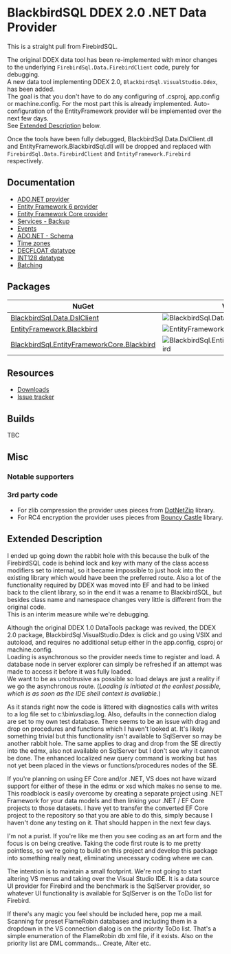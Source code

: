 # BlackbirdSQL DDEX 2.0 .NET Data Provider

This is a straight pull from FirebirdSQL.

The original DDEX data tool has been re-implemented with minor changes to the underlying `FirebirdSql.Data.FirebirdClient` code, purely for debugging.</br>
A new data tool implementing DDEX 2.0, `BlackbirdSql.VisualStudio.Ddex`, has been added.</br>
The goal is that you don't have to do any configuring of .csproj, app.config or machine.config. For the most part this is already implemented. Auto-configuration of the EntityFramework provider will be implemented over the next few days.</br>
See [Extended Description](#extended-description) below.

Once the tools have been fully debugged, BlackbirdSql.Data.DslClient.dll and EntityFramework.BlackbirdSql.dll will be dropped and replaced with `FirebirdSql.Data.FirebirdClient` and `EntityFramework.Firebird` respectively.


## Documentation

* [ADO.NET provider](ado-net.md)
* [Entity Framework 6 provider](entity-framework-6.md)
* [Entity Framework Core provider](entity-framework-core.md)
* [Services - Backup](services-backup.md)
* [Events](events.md)
* [ADO.NET - Schema](ado-net-schema.md)
* [Time zones](time-zones.md)
* [DECFLOAT datatype](decfloat.md)
* [INT128 datatype](int128.md)
* [Batching](batching.md)

## Packages

| NuGet | Version | Downloads |
|-------|---------|-----------|
| [BlackbirdSql.Data.DslClient](https://www.nuget.org/packages/BlackbirdSql.Data.DslClient) | ![BlackbirdSql.Data.DslClient](https://img.shields.io/nuget/v/BlackbirdSql.Data.DslClient.svg) | ![BlackbirdSql.Data.DslClient](https://img.shields.io/nuget/dt/BlackbirdSql.Data.DslClient.svg) |
| [EntityFramework.Blackbird](https://www.nuget.org/packages/EntityFramework.Blackbird) | ![EntityFramework.Blackbird](https://img.shields.io/nuget/v/EntityFramework.Blackbird.svg) | ![EntityFramework.Blackbird](https://img.shields.io/nuget/dt/EntityFramework.Blackbird.svg) |
| [BlackbirdSql.EntityFrameworkCore.Blackbird](https://www.nuget.org/packages/BlackbirdSql.EntityFrameworkCore.Blackbird) | ![BlackbirdSql.EntityFrameworkCore.Blackbird](https://img.shields.io/nuget/v/BlackbirdSql.EntityFrameworkCore.Blackbird.svg) | ![BlackbirdSql.EntityFrameworkCore.Blackbird](https://img.shields.io/nuget/dt/BlackbirdSql.EntityFrameworkCore.Blackbird.svg) |

## Resources

* [Downloads](https://github.com/BlackbirdSQL/NETProvider-DDEX/releases)
* [Issue tracker](https://github.com/BlackbirdSQL/NETProvider-DDEX/issues)

## Builds

TBC

## Misc

### Notable supporters


### 3rd party code

* For zlib compression the provider uses pieces from [DotNetZip](http://dotnetzip.codeplex.com/) library.
* For RC4 encryption the provider uses pieces from [Bouncy Castle](https://www.bouncycastle.org/csharp/index.html) library.

## Extended Description

I ended up going down the rabbit hole with this because the bulk of the FirebirdSQL code is behind lock and key with many of the class access modifiers set to internal, so it became impossible to just hook into the existing library which would have been the preferred route.
Also a lot of the functionality required by DDEX was moved into EF and had to be linked back to the client library, so in the end it was a rename to BlackbirdSQL, but besides class name and namespace changes very little is different from the original code.</br>
This is an interim measure while we're debugging.

Although the original DDEX 1.0 DataTools package was revived, the DDEX 2.0 package, BlackbirdSql.VisualStudio.Ddex is click and go using VSIX and autoload, and requires no additional setup either in the app.config, csproj or machine.config.</br>
Loading is asynchronous so the provider needs time to register and load. A database node in server explorer can simply be refreshed if an attempt was made to access it before it was fully loaded.</br>
We want to be as unobtrusive as possible so load delays are just a reality if we go the asynchronous route. (*Loading is initiated at the earliest possible, which is as soon as the IDE shell context is available.*)

As it stands right now the code is littered with diagnostics calls with writes to a log file set to c:\bin\vsdiag.log.
Also, defaults in the connection dialog are set to my own test database.
There seems to be an issue with drag and drop on procedures and functions which I haven't looked at. It's likely something trivial but this functionality isn't available to SqlServer so may be another rabbit hole. The same applies to drag and drop from the SE directly into the edmx, also not available on SqlServer but I don't see why it cannot be done.
The enhanced localized new query command is working but has not yet been placed in the views or functions/procedures nodes of the SE.

If you're planning on using EF Core and/or .NET, VS does not have wizard support for either of these in the edmx or xsd which makes no sense to me.
This roadblock is easily overcome by creating a separate project using .NET Framework for your data models and then linking your .NET / EF Core projects to those datasets.
I have yet to transfer the converted EF Core project to the repository so that you are able to do this, simply because I haven't done any testing on it. That should happen in the next few days.

I'm not a purist. If you're like me then you see coding as an art form and the focus is on being creative. Taking the code first route is to me pretty pointless, so we're going to build on this project and develop this package into something really neat, eliminating unecessary coding where we can.

The intention is to maintain a small footprint. We're not going to start altering VS menus and taking over the Visual Studio IDE. It is a data source UI provider for Firebird and the benchmark is the SqlServer provider, so whatever UI functionality is available for SqlServer is on the ToDo list for Firebird.

If there's any magic you feel should be included here, pop me a mail.
Scanning for preset FlameRobin databases and including them in a dropdown in the VS connection dialog is on the priority ToDo list. That's a simple enumeration of the FlameRobin db xml file, if it exists.
Also on the priority list are DML commands... Create, Alter etc.
